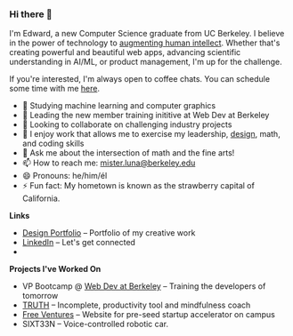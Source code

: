 ### Hi there 👋

I'm Edward, a new Computer Science graduate from UC Berkeley. I believe in the power of technology to [augmenting human intellect](https://www.dougengelbart.org/pubs/augment-3906.html). Whether that's creating powerful and beautiful web apps, advancing scientific understanding in AI/ML, or product management, I'm up for the challenge.

If you're interested, I'm always open to coffee chats. You can schedule some time with me [here](https://calendly.com/misterluna).

- 🔭 Studying machine learning and computer graphics
- 🌱 Leading the new member training inititive at Web Dev at Berkeley
- 👯 Looking to collaborate on challenging industry projects 
- 🤔 I enjoy work that allows me to exercise my leadership, [design](https://misterluna.myportfolio.com/), math, and coding skills
- 💬 Ask me about the intersection of math and the fine arts!
- 📫 How to reach me: mister.luna@berkeley.edu
- 😄 Pronouns: he/him/él
- ⚡ Fun fact: My hometown is known as the strawberry capital of California.

**Links**
- [Design Portfolio](https://misterluna.myportfolio.com/) – Portfolio of my creative work
- [LinkedIn](https://www.linkedin.com/in/edwardlunacs/) – Let's get connected
- 
**Projects I've Worked On**
- VP Bootcamp @ [Web Dev at Berkeley](https://webatberkeley.org/bootcamp) – Training the developers of tomorrow
- [TRUTH](https://misterluna.myportfolio.com/truth) – Incomplete, productivity tool and mindfulness coach
- [Free Ventures](https://www.freeventures.org/) – Website for pre-seed startup accelerator on campus
- SIXT33N – Voice-controlled robotic car.

